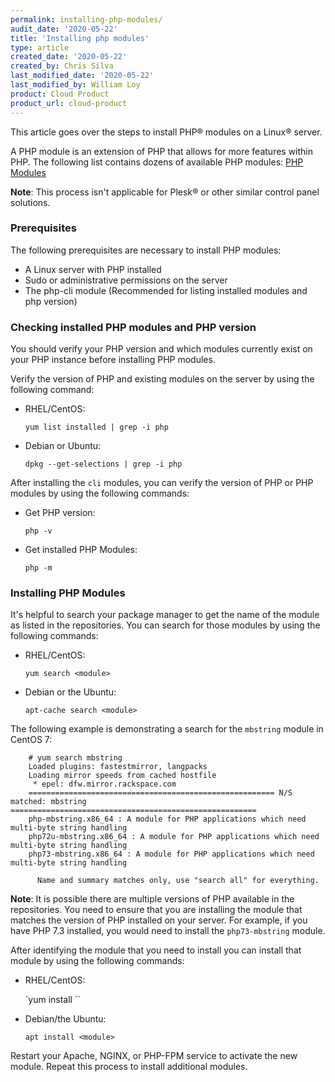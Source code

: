```yaml
---
permalink: installing-php-modules/
audit_date: '2020-05-22'
title: 'Installing php modules'
type: article
created_date: '2020-05-22'
created_by: Chris Silva
last_modified_date: '2020-05-22'
last_modified_by: William Loy
product: Cloud Product
product_url: cloud-product
---
```



This article goes over the steps to install PHP&reg; modules on a Linux&reg; server. 


A PHP module is an extension of PHP that allows for more features within PHP. The following list contains dozens of available PHP modules: [PHP Modules](https://www.php.net/manual/en/extensions.alphabetical.php)

**Note**: This process isn't applicable for Plesk&reg; or other similar control panel solutions. 


### Prerequisites

The following prerequisites are necessary to install PHP modules:

   - A Linux server with PHP installed 
   - Sudo or administrative permissions on the server
   - The php-cli module (Recommended for listing installed modules and php version)


### Checking installed PHP modules and PHP version

You should verify your PHP version and which modules currently exist on your PHP instance before installing PHP modules.

Verify the version of PHP and existing modules on the server by using the following command:

  - RHEL/CentOS:

       `yum list installed | grep -i php`

  - Debian or Ubuntu:

       `dpkg --get-selections | grep -i php`


After installing the `cli` modules, you can verify the version of PHP or PHP modules by using the following commands:

  - Get PHP version:

       `php -v`

  - Get installed PHP Modules:

       `php -m`


### Installing PHP Modules

It's helpful to search your package manager to get the name of the module as listed in the repositories. You can search for those modules by using the following commands: 

  - RHEL/CentOS:

       `yum search <module>`

  - Debian or the Ubuntu:

       `apt-cache search <module>`


The following example is demonstrating a search for the `mbstring` module in CentOS 7:


        # yum search mbstring
        Loaded plugins: fastestmirror, langpacks
        Loading mirror speeds from cached hostfile
         * epel: dfw.mirror.rackspace.com
        ======================================================= N/S matched: mbstring =======================================================
        php-mbstring.x86_64 : A module for PHP applications which need multi-byte string handling
        php72u-mbstring.x86_64 : A module for PHP applications which need multi-byte string handling
        php73-mbstring.x86_64 : A module for PHP applications which need multi-byte string handling

          Name and summary matches only, use "search all" for everything.

**Note**: It is possible there are multiple versions of PHP available in the repositories. You need to ensure that you are installing the module that matches the version of PHP installed on your server. For example, if you have PHP 7.3 installed, you would need to install the `php73-mbstring` module. 


After identifying the module that you need to install you can install that module by using the following commands:

  - RHEL/CentOS:

       `yum install <module>``

  - Debian/the Ubuntu:

       `apt install <module>`


Restart your Apache, NGINX, or PHP-FPM service to activate the new module. Repeat this process to install additional modules. 
